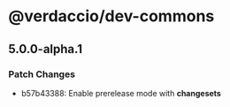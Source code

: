 # @verdaccio/dev-commons

## 5.0.0-alpha.1
### Patch Changes

- b57b43388: Enable prerelease mode with **changesets**
